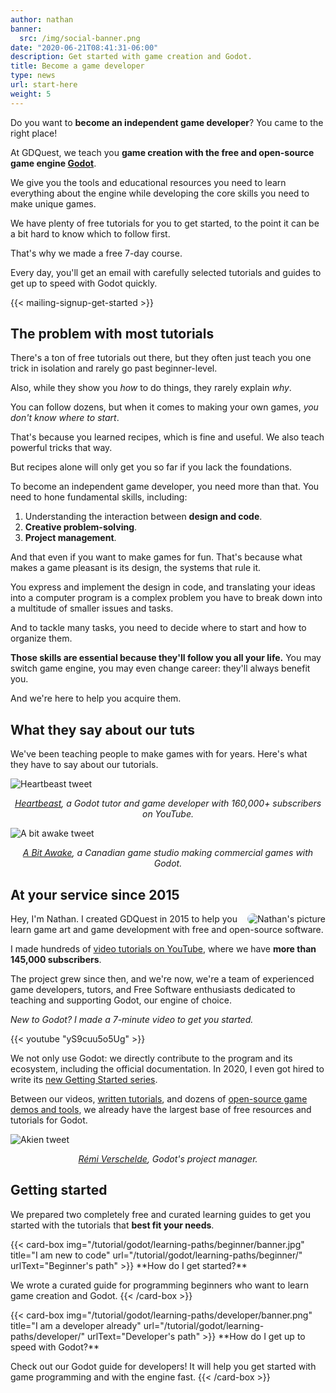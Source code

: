 ```yaml
---
author: nathan
banner:
  src: /img/social-banner.png
date: "2020-06-21T08:41:31-06:00"
description: Get started with game creation and Godot.
title: Become a game developer
type: news
url: start-here
weight: 5
---
```


Do you want to **become an independent game developer**? You came to the right place!

At GDQuest, we teach you **game creation with the free and open-source game engine [Godot](https://godotengine.org/)**.

We give you the tools and educational resources you need to learn everything about the engine while developing the core skills you need to make unique games.

We have plenty of free tutorials for you to get started, to the point it can be a bit hard to know which to follow first.

That's why we made a free 7-day course.

Every day, you'll get an email with carefully selected tutorials and guides to get up to speed with Godot quickly.

{{< mailing-signup-get-started >}}

## The problem with most tutorials

There's a ton of free tutorials out there, but they often just teach you one trick in isolation and rarely go past beginner-level.

Also, while they show you _how_ to do things, they rarely explain _why_.

You can follow dozens, but when it comes to making your own games, _you don't know where to start_.

That's because you learned recipes, which is fine and useful. We also teach powerful tricks that way.

But recipes alone will only get you so far if you lack the foundations.

To become an independent game developer, you need more than that. You need to hone fundamental skills, including:

1. Understanding the interaction between **design and code**.
1. **Creative problem-solving**.
1. **Project management**.

And that even if you want to make games for fun. That's because what makes a game pleasant is its design, the systems that rule it.

You express and implement the design in code, and translating your ideas into a computer program is a complex problem you have to break down into a multitude of smaller issues and tasks.

And to tackle many tasks, you need to decide where to start and how to organize them.

**Those skills are essential because they'll follow you all your life.** You may switch game engine, you may even change career: they'll always benefit you.

And we're here to help you acquire them.

## What they say about our tuts

We've been teaching people to make games with for years. Here's what they have to say about our tutorials.

<img src="/img/testimonials/heartbeast-fsm-tutorial-tweet.png" alt="Heartbeast tweet">

<p align="center"><i><a href="https://www.youtube.com/user/uheartbeast">Heartbeast</a>, a Godot tutor and game developer with 160,000+ subscribers on YouTube.</i></p>

<img src="/img/testimonials/a-bit-awake-tweet.png" alt="A bit awake tweet">

<p align="center"><i><a href="https://abitawake.com/">A Bit Awake</a>, a Canadian game studio making commercial games with Godot.</i></p>

## At your service since 2015

<img src="/about/img/nathan.png" alt="Nathan's picture" style="float: right; border-radius: 200px;" />

Hey, I'm Nathan. I created GDQuest in 2015 to help you learn game art and game development with free and open-source software.

I made hundreds of [video tutorials on YouTube](https://www.youtube.com/c/gdquest), where we have **more than 145,000 subscribers**.

The project grew since then, and we're now, we're a team of experienced game developers, tutors, and Free Software enthusiasts dedicated to teaching and supporting Godot, our engine of choice.

_New to Godot? I made a 7-minute video to get you started._

{{< youtube "yS9cuu5o5Ug" >}}

We not only use Godot: we directly contribute to the program and its ecosystem, including the official documentation. In 2020, I even got hired to write its [new Getting Started series](https://godotengine.org/article/godot-docs-improvements-report).

Between our videos, [written tutorials](/tutorial), and dozens of [open-source game demos and tools](/tools), we already have the largest base of free resources and tutorials for Godot.

<img src="/img/testimonials/akien-tweet.png" alt="Akien tweet" />

<p align="center"><i><a href="https://twitter.com/akien">Rémi Verschelde</a>, Godot's project manager.</i></p>

## Getting started

We prepared two completely free and curated learning guides to get you started with the tutorials that **best fit your needs**.

<div class="content-grid">
<div class="item">
{{< card-box
img="/tutorial/godot/learning-paths/beginner/banner.jpg"
title="I am new to code"
url="/tutorial/godot/learning-paths/beginner/"
urlText="Beginner's path" >}}
**How do I get started?**

We wrote a curated guide for programming beginners who want to learn game creation and Godot.
{{< /card-box >}}
</div>

<div class="item">
{{< card-box
img="/tutorial/godot/learning-paths/developer/banner.png"
title="I am a developer already"
url="/tutorial/godot/learning-paths/developer/"
urlText="Developer's path" >}}
**How do I get up to speed with Godot?**

Check out our Godot guide for developers! It will help you get started with game programming and with the engine fast.
{{< /card-box >}}
</div>
</div>
